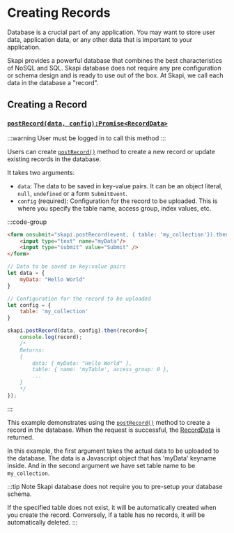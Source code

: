 # Creating Records

Database is a crucial part of any application.
You may want to store user data, application data, or any other data that is important to your application.

Skapi provides a powerful database that combines the best characteristics of NoSQL and SQL.
Skapi database does not require any pre configuration or schema design and is ready to use out of the box.
At Skapi, we call each data in the database a "record".

## Creating a Record

### [`postRecord(data, config):Promise<RecordData>`](/api-reference/database/README.md#postrecord)

:::warning
User must be logged in to call this method
:::

Users can create [`postRecord()`](/api-reference/database/README.md#postrecord) method to create a new record or update existing records in the database.

It takes two arguments:

- `data`: The data to be saved in key-value pairs. It can be an object literal, `null`, `undefined` or a form `SubmitEvent`.
- `config` (required): Configuration for the record to be uploaded. This is where you specify the table name, access group, index values, etc.

:::code-group

```html [Form]
<form onsubmit="skapi.postRecord(event, { table: 'my_collection'}).then(record => console.log(record))">
    <input type="text" name="myData"/>
    <input type="submit" value="Submit" />
</form>
```

```js [JS]
// Data to be saved in key:value pairs
let data = {
    myData: "Hello World"
}

// Configuration for the record to be uploaded
let config = {
    table: 'my_collection'
}

skapi.postRecord(data, config).then(record=>{
    console.log(record);
    /*
    Returns:
    {
        data: { myData: "Hello World" },
        table: { name: 'myTable', access_group: 0 },
        ...
    }
    */
});
```
:::

This example demonstrates using the [`postRecord()`](/api-reference/database/README.md#postrecord) method to create a record in the database.
When the request is successful, the [RecordData](/api-reference/data-types/README.md#recorddata) is returned.

In this example, the first argument takes the actual data to be uploaded to the database.
The data is a Javascript object that has 'myData' keyname inside.
And in the second argument we have set table name to be `my_collection`.

:::tip Note
Skapi database does not require you to pre-setup your database schema.

If the specified table does not exist, it will be automatically created when you create the record.
Conversely, if a table has no records, it will be automatically deleted.
:::